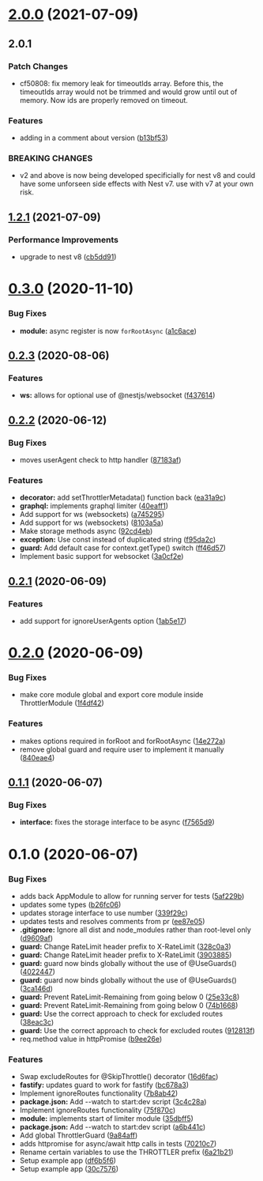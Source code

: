 # [2.0.0](https://github.com/nestjs/throttler/compare/v1.2.1...v2.0.0) (2021-07-09)

## 2.0.1

### Patch Changes

- cf50808: fix memory leak for timeoutIds array. Before this, the timeoutIds array would not be trimmed and would grow until out of memory. Now ids are properly removed on timeout.

### Features

- adding in a comment about version ([b13bf53](https://github.com/nestjs/throttler/commit/b13bf53542236ba6b05ac537b7a677e1644a0407))

### BREAKING CHANGES

- v2 and above is now being developed specificially for
  nest v8 and could have some unforseen side effects with Nest v7. use with
  v7 at your own risk.

## [1.2.1](https://github.com/nestjs/throttler/compare/v1.2.0...v1.2.1) (2021-07-09)

### Performance Improvements

- upgrade to nest v8 ([cb5dd91](https://github.com/nestjs/throttler/commit/cb5dd913e9fcc482cd74f2d49085b98dac630215))

# [0.3.0](https://github.com/jmcdo29/nestjs-throttler/compare/0.2.3...0.3.0) (2020-11-10)

### Bug Fixes

- **module:** async register is now `forRootAsync` ([a1c6ace](https://github.com/jmcdo29/nestjs-throttler/commit/a1c6acef472e9d2368f2139e6b789ef184a7d952))

## [0.2.3](https://github.com/jmcdo29/nestjs-throttler/compare/0.2.2...0.2.3) (2020-08-06)

### Features

- **ws:** allows for optional use of @nestjs/websocket ([f437614](https://github.com/jmcdo29/nestjs-throttler/commit/f437614cab5aebfdfdb4d5884f45b58b16d5a140))

## [0.2.2](https://github.com/jmcdo29/nestjs-throttler/compare/0.2.1...0.2.2) (2020-06-12)

### Bug Fixes

- moves userAgent check to http handler ([87183af](https://github.com/jmcdo29/nestjs-throttler/commit/87183af8fc189d7d5c8237832089138a0b40589b))

### Features

- **decorator:** add setThrottlerMetadata() function back ([ea31a9c](https://github.com/jmcdo29/nestjs-throttler/commit/ea31a9c86b82550e2d43f3433ec618785cf2b34a))
- **graphql:** implements graphql limiter ([40eaff1](https://github.com/jmcdo29/nestjs-throttler/commit/40eaff16dae5c0279001e56ff64a2b540d82a3c7))
- Add support for ws (websockets) ([a745295](https://github.com/jmcdo29/nestjs-throttler/commit/a74529517f989c43d77c9a63712e82244ebeefcd))
- Add support for ws (websockets) ([8103a5a](https://github.com/jmcdo29/nestjs-throttler/commit/8103a5a11c1916f05f8c44e302ba93a98d7cb77d))
- Make storage methods async ([92cd4eb](https://github.com/jmcdo29/nestjs-throttler/commit/92cd4ebf507b3bed4efbaeb7bb47bd1738a62dc3))
- **exception:** Use const instead of duplicated string ([f95da2c](https://github.com/jmcdo29/nestjs-throttler/commit/f95da2c4fc787c7c5e525672d668745bc1f2301d))
- **guard:** Add default case for context.getType() switch ([ff46d57](https://github.com/jmcdo29/nestjs-throttler/commit/ff46d57508c4b446918ccd75f704d0eed1ae352f))
- Implement basic support for websocket ([3a0cf2e](https://github.com/jmcdo29/nestjs-throttler/commit/3a0cf2ed70c7abbe02e9d96f26ab2c81b3c7bb2f))

## [0.2.1](https://github.com/jmcdo29/nestjs-throttler/compare/0.2.0...0.2.1) (2020-06-09)

### Features

- add support for ignoreUserAgents option ([1ab5e17](https://github.com/jmcdo29/nestjs-throttler/commit/1ab5e17a25a95ec14910e199726eac07f66f4475))

# [0.2.0](https://github.com/jmcdo29/nestjs-throttler/compare/0.1.1...0.2.0) (2020-06-09)

### Bug Fixes

- make core module global and export core module inside ThrottlerModule ([1f4df42](https://github.com/jmcdo29/nestjs-throttler/commit/1f4df42a5fc9a6f75c398bbb6a3f9ebaec6bc80f))

### Features

- makes options required in forRoot and forRootAsync ([14e272a](https://github.com/jmcdo29/nestjs-throttler/commit/14e272a842a90db93dd9e8c60c936fbcf0bcd3b7))
- remove global guard and require user to implement it manually ([840eae4](https://github.com/jmcdo29/nestjs-throttler/commit/840eae4643867390bc598937b20e132257e9b018))

## [0.1.1](https://github.com/jmcdo29/nestjs-throttler/compare/0.1.0...0.1.1) (2020-06-07)

### Bug Fixes

- **interface:** fixes the storage interface to be async ([f7565d9](https://github.com/jmcdo29/nestjs-throttler/commit/f7565d9029baf4d7687f0913046f555d17cde44b))

# 0.1.0 (2020-06-07)

### Bug Fixes

- adds back AppModule to allow for running server for tests ([5af229b](https://github.com/jmcdo29/nestjs-throttler/commit/5af229ba69527daf3662b1899ed985fa9404251b))
- updates some types ([b26fc06](https://github.com/jmcdo29/nestjs-throttler/commit/b26fc06841a430e5728cde6276515130b89a7289))
- updates storage interface to use number ([339f29c](https://github.com/jmcdo29/nestjs-throttler/commit/339f29c12b4720a7376ec042988f73460172b32e))
- updates tests and resolves comments from pr ([ee87e05](https://github.com/jmcdo29/nestjs-throttler/commit/ee87e05e2f5eb61b00b423d6394be9a131f84f8a))
- **.gitignore:** Ignore all dist and node_modules rather than root-level only ([d9609af](https://github.com/jmcdo29/nestjs-throttler/commit/d9609afb9cf3561b84082ac9a3e2e26ddcbb2117))
- **guard:** Change RateLimit header prefix to X-RateLimit ([328c0a3](https://github.com/jmcdo29/nestjs-throttler/commit/328c0a3c1009fdc65820125c2145de65aebd3fee))
- **guard:** Change RateLimit header prefix to X-RateLimit ([3903885](https://github.com/jmcdo29/nestjs-throttler/commit/3903885df9eaac0d966c5b8207fae26b62f337f3))
- **guard:** guard now binds globally without the use of @UseGuards() ([4022447](https://github.com/jmcdo29/nestjs-throttler/commit/40224475d27f1ec0cf792225bbc18df33ab14cc2))
- **guard:** guard now binds globally without the use of @UseGuards() ([3ca146d](https://github.com/jmcdo29/nestjs-throttler/commit/3ca146d41afa71e3c68b73d8706e7431f929a85a))
- **guard:** Prevent RateLimit-Remaining from going below 0 ([25e33c8](https://github.com/jmcdo29/nestjs-throttler/commit/25e33c882007892a3285c92449aa5bc0840a8909))
- **guard:** Prevent RateLimit-Remaining from going below 0 ([74b1668](https://github.com/jmcdo29/nestjs-throttler/commit/74b166888ab283281a964d6c64b94224e2f96ba4))
- **guard:** Use the correct approach to check for excluded routes ([38eac3c](https://github.com/jmcdo29/nestjs-throttler/commit/38eac3ca3bdad0b4b266587bc4b0287f3f69f640))
- **guard:** Use the correct approach to check for excluded routes ([912813f](https://github.com/jmcdo29/nestjs-throttler/commit/912813f49cc98e8fbd2643650d22ea8cc88c77ae))
- req.method value in httpPromise ([b9ee26e](https://github.com/jmcdo29/nestjs-throttler/commit/b9ee26e5e888e4d4f220e91adc996ade764f7002))

### Features

- Swap excludeRoutes for @SkipThrottle() decorator ([16d6fac](https://github.com/jmcdo29/nestjs-throttler/commit/16d6facd5e8f648620fa47e372078db37472f619))
- **fastify:** updates guard to work for fastify ([bc678a3](https://github.com/jmcdo29/nestjs-throttler/commit/bc678a363c367d132a90a2a4282e3f033f526e00))
- Implement ignoreRoutes functionality ([7b8ab42](https://github.com/jmcdo29/nestjs-throttler/commit/7b8ab4273fffafc0dd0571393d8c0faf89afc42f))
- **package.json:** Add --watch to start:dev script ([3c4c28a](https://github.com/jmcdo29/nestjs-throttler/commit/3c4c28abbb324e064f65b284f1a99683cd02030b))
- Implement ignoreRoutes functionality ([75f870c](https://github.com/jmcdo29/nestjs-throttler/commit/75f870c5b49e4d22c70519d28f8efffc1da288eb))
- **module:** implements start of limiter module ([35dbff5](https://github.com/jmcdo29/nestjs-throttler/commit/35dbff5d30e7a1385a4f4cf688992017eb7e0566))
- **package.json:** Add --watch to start:dev script ([a6b441c](https://github.com/jmcdo29/nestjs-throttler/commit/a6b441cad221b7eee52be0ba81c66fca81853c4f))
- Add global ThrottlerGuard ([9a84aff](https://github.com/jmcdo29/nestjs-throttler/commit/9a84afff5d57a16731d021cb47d60c2b4d02eb02))
- adds httpromise for async/await http calls in tests ([70210c7](https://github.com/jmcdo29/nestjs-throttler/commit/70210c76173aabfd5f85f5a24e624e7c4c010ae2))
- Rename certain variables to use the THROTTLER prefix ([6a21b21](https://github.com/jmcdo29/nestjs-throttler/commit/6a21b216a2738aa470e2138d44053ba8413ce117))
- Setup example app ([df6b5f6](https://github.com/jmcdo29/nestjs-throttler/commit/df6b5f633ebbb4770d3eb9e72e8075cbe6b2f78a))
- Setup example app ([30c7576](https://github.com/jmcdo29/nestjs-throttler/commit/30c75764fd20f3afe7a3f7533a3f4f08d275a741))
